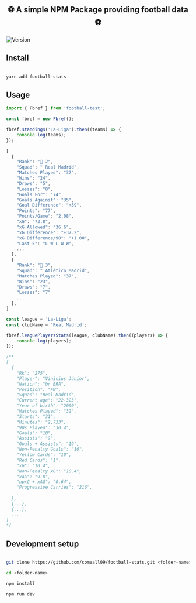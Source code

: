 <h2 align="center">⚽️ A simple NPM Package providing football data ⚽️</h1>

<p>

<img alt="Version" src="https://img.shields.io/badge/version-0.0.1-blue.svg?cacheSeconds=2592000"  />

</p>

## Install

```sh

yarn add football-stats

```

## Usage

```javascript
import { Fbref } from 'football-test';

const fbref = new Fbref();

fbref.standings('La-Liga').then((teams) => {
	console.log(teams);
});
```

```javascript
[
  {
	"Rank": "🔵 2",
	"Squad": " Real Madrid",
	"Matches Played": "37",
	"Wins": "24",
	"Draws": "5",
	"Losses": "8",
	"Goals For": "74",
	"Goals Against": "35",
	"Goal Difference": "+39",
	"Points": "77",
	"Points/Game": "2.08",
	"xG": "73.8",
	"xG Allowed": "36.6",
	"xG Difference": "+37.2",
	"xG Difference/90": "+1.00",
	"Last 5": "L W L W W",
	...
  },
  {
	"Rank": "🔵 3",
	"Squad": " Atlético Madrid",
	"Matches Played": "37",
	"Wins": "23",
	"Draws": "7",
	"Losses": "7"
	...
  },
]
```

```javascript
const league = 'La-Liga';
const clubName = 'Real Madrid';

fbref.leaguePlayersStats(league, clubName).then((players) => {
	console.log(players);
});

/**
[
  {
	"Rk": "275",
	"Player": "Vinicius Júnior",
	"Nation": "br BRA",
	"Position": "FW",
	"Squad": "Real Madrid",
	"Current age": "22-323",
	"Year of birth": "2000",
	"Matches Played": "32",
	"Starts": "31",
	"Minutes": "2,733",
	"90s Played": "30.4",
	"Goals": "10",
	"Assists": "9",
	"Goals + Assists": "19",
	"Non-Penalty Goals": "10",
	"Yellow Cards": "10",
	"Red Cards": "1",
	"xG": "10.4",
	"Non-Penalty xG": "10.4",
	"xAG": "9.0",
	"npxG + xAG": "0.64",
	"Progressive Carries": "216",
	...
  },
  {...},
  {...},
  ...
]
*/
```

## Development setup

```sh

git clone https://github.com/comeall09/football-stats.git <folder-name>

cd <folder-name>

npm install

npm run dev

```
